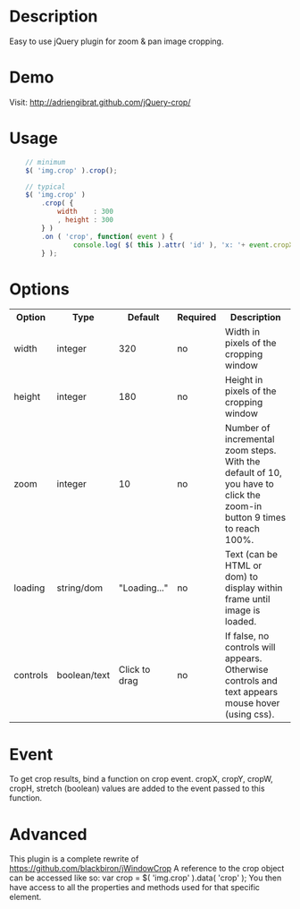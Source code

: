 Description
===========
Easy to use jQuery plugin for zoom & pan image cropping.

Demo
====
Visit: http://adriengibrat.github.com/jQuery-crop/

Usage
=====
```javascript
	// minimum
	$( 'img.crop' ).crop();

	// typical
	$( 'img.crop' )
		.crop( {
			width    : 300
			, height : 300
		} )
		.on ( 'crop', function( event ) {
				console.log( $( this ).attr( 'id' ), 'x: '+ event.cropX );
		} );
```
Options
=======
<table>
	<tr>
		<th>Option</th>
		<th>Type</th>
		<th>Default</th>
		<th>Required</th>
		<th>Description</th>
	</tr>
	<tr>
		<td>width</td><td>integer</td><td>320</td><td>no</td>
		<td>Width in pixels of the cropping window</td>
	</tr>
	<tr>
		<td>height</td><td>integer</td><td>180</td><td>no</td>
		<td>Height in pixels of the cropping window</td>
	</tr>
	<tr>
		<td>zoom</td><td>integer</td><td>10</td><td>no</td>
		<td>Number of incremental zoom steps. With the default of 10, you have to click the zoom-in button 9 times to reach 100%.</td>
	</tr>
	<tr>
		<td>loading</td><td>string/dom</td><td>"Loading..."</td><td>no</td>
		<td>Text (can be HTML or dom) to display within frame until image is loaded.</td>
	</tr>
	<tr>
		<td>controls</td><td>boolean/text</td><td>Click to drag</td><td>no</td>
		<td>If false, no controls will appears. Otherwise controls and text appears mouse hover (using css).</td>
	</tr>
</table>

Event
========
To get crop results, bind a function on crop event.
cropX, cropY, cropW, cropH, stretch (boolean) values are added to the event passed to this function.

Advanced
========
This plugin is a complete rewrite of https://github.com/blackbiron/jWindowCrop 
A reference to the crop object can be accessed like so:
	var crop = $( 'img.crop' ).data( 'crop' );
You then have access to all the properties and methods used for that specific element.
